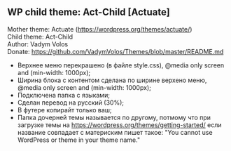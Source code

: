 ## WP child theme: Act-Child [Actuate]

Mother theme: Actuate (https://wordpress.org/themes/actuate/)  
Child theme:  Act-Child  
Author:       Vadym Volos  
Donate:       https://github.com/VadymVolos/Themes/blob/master/README.md  

- Верхнее меню перекрашено (в файле style.css), @media only screen and (min-width: 1000px);
- Ширина блока с контентом сделана по ширине верхено меню, @media only screen and (min-width: 1000px);
- Подключена папка с языками;
- Сделан перевод на русский (30%);
- В футере копирайт только ваш;
- Папка дочерней темы называется по другому, потмому что при загрузке темы на https://wordpress.org/themes/getting-started/ если название совпадает с материским пишет такое: "You cannot use WordPress or theme in your theme name."
